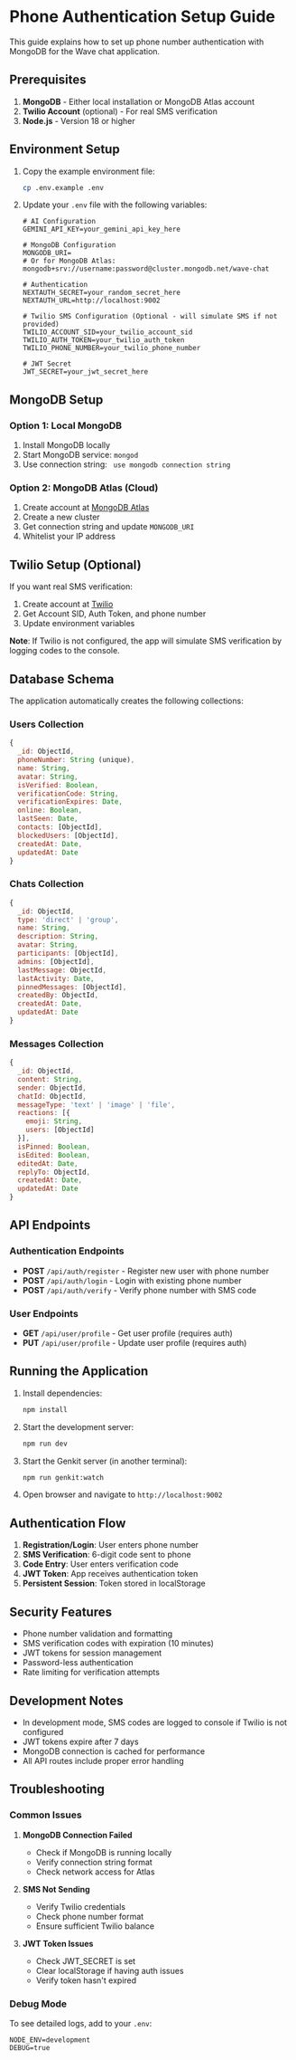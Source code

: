 # Phone Authentication Setup Guide

This guide explains how to set up phone number authentication with MongoDB for the Wave chat application.

## Prerequisites

1. **MongoDB** - Either local installation or MongoDB Atlas account
2. **Twilio Account** (optional) - For real SMS verification
3. **Node.js** - Version 18 or higher

## Environment Setup

1. Copy the example environment file:
   ```bash
   cp .env.example .env
   ```

2. Update your `.env` file with the following variables:

   ```env
   # AI Configuration
   GEMINI_API_KEY=your_gemini_api_key_here

   # MongoDB Configuration
   MONGODB_URI=
   # Or for MongoDB Atlas: mongodb+srv://username:password@cluster.mongodb.net/wave-chat

   # Authentication
   NEXTAUTH_SECRET=your_random_secret_here
   NEXTAUTH_URL=http://localhost:9002

   # Twilio SMS Configuration (Optional - will simulate SMS if not provided)
   TWILIO_ACCOUNT_SID=your_twilio_account_sid
   TWILIO_AUTH_TOKEN=your_twilio_auth_token
   TWILIO_PHONE_NUMBER=your_twilio_phone_number

   # JWT Secret
   JWT_SECRET=your_jwt_secret_here
   ```

## MongoDB Setup

### Option 1: Local MongoDB
1. Install MongoDB locally
2. Start MongoDB service: `mongod`
3. Use connection string: ` use mongodb connection string`

### Option 2: MongoDB Atlas (Cloud)
1. Create account at [MongoDB Atlas](https://www.mongodb.com/atlas)
2. Create a new cluster
3. Get connection string and update `MONGODB_URI`
4. Whitelist your IP address

## Twilio Setup (Optional)

If you want real SMS verification:

1. Create account at [Twilio](https://www.twilio.com/)
2. Get Account SID, Auth Token, and phone number
3. Update environment variables

**Note**: If Twilio is not configured, the app will simulate SMS verification by logging codes to the console.

## Database Schema

The application automatically creates the following collections:

### Users Collection
```javascript
{
  _id: ObjectId,
  phoneNumber: String (unique),
  name: String,
  avatar: String,
  isVerified: Boolean,
  verificationCode: String,
  verificationExpires: Date,
  online: Boolean,
  lastSeen: Date,
  contacts: [ObjectId],
  blockedUsers: [ObjectId],
  createdAt: Date,
  updatedAt: Date
}
```

### Chats Collection
```javascript
{
  _id: ObjectId,
  type: 'direct' | 'group',
  name: String,
  description: String,
  avatar: String,
  participants: [ObjectId],
  admins: [ObjectId],
  lastMessage: ObjectId,
  lastActivity: Date,
  pinnedMessages: [ObjectId],
  createdBy: ObjectId,
  createdAt: Date,
  updatedAt: Date
}
```

### Messages Collection
```javascript
{
  _id: ObjectId,
  content: String,
  sender: ObjectId,
  chatId: ObjectId,
  messageType: 'text' | 'image' | 'file',
  reactions: [{
    emoji: String,
    users: [ObjectId]
  }],
  isPinned: Boolean,
  isEdited: Boolean,
  editedAt: Date,
  replyTo: ObjectId,
  createdAt: Date,
  updatedAt: Date
}
```

## API Endpoints

### Authentication Endpoints

- **POST** `/api/auth/register` - Register new user with phone number
- **POST** `/api/auth/login` - Login with existing phone number  
- **POST** `/api/auth/verify` - Verify phone number with SMS code

### User Endpoints

- **GET** `/api/user/profile` - Get user profile (requires auth)
- **PUT** `/api/user/profile` - Update user profile (requires auth)

## Running the Application

1. Install dependencies:
   ```bash
   npm install
   ```

2. Start the development server:
   ```bash
   npm run dev
   ```

3. Start the Genkit server (in another terminal):
   ```bash
   npm run genkit:watch
   ```

4. Open browser and navigate to `http://localhost:9002`

## Authentication Flow

1. **Registration/Login**: User enters phone number
2. **SMS Verification**: 6-digit code sent to phone
3. **Code Entry**: User enters verification code
4. **JWT Token**: App receives authentication token
5. **Persistent Session**: Token stored in localStorage

## Security Features

- Phone number validation and formatting
- SMS verification codes with expiration (10 minutes)
- JWT tokens for session management
- Password-less authentication
- Rate limiting for verification attempts

## Development Notes

- In development mode, SMS codes are logged to console if Twilio is not configured
- JWT tokens expire after 7 days
- MongoDB connection is cached for performance
- All API routes include proper error handling

## Troubleshooting

### Common Issues

1. **MongoDB Connection Failed**
   - Check if MongoDB is running locally
   - Verify connection string format
   - Check network access for Atlas

2. **SMS Not Sending**
   - Verify Twilio credentials
   - Check phone number format
   - Ensure sufficient Twilio balance

3. **JWT Token Issues**
   - Check JWT_SECRET is set
   - Clear localStorage if having auth issues
   - Verify token hasn't expired

### Debug Mode

To see detailed logs, add to your `.env`:
```env
NODE_ENV=development
DEBUG=true
```
